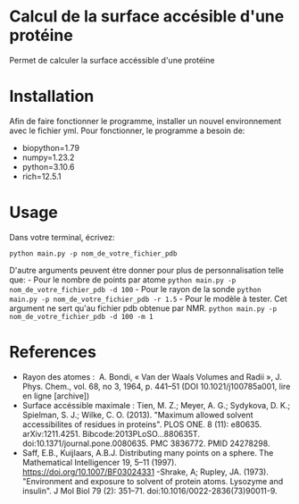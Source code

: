 # Calcul de la surface accésible d'une protéine
Permet de calculer la surface accéssible d'une protéine

# Installation

Afin de faire fonctionner le programme, installer un nouvel environnement avec le fichier yml.
Pour fonctionner, le programme a besoin de:
  - biopython=1.79
  - numpy=1.23.2
  - python=3.10.6
  - rich=12.5.1
  
  # Usage
  
  Dans votre terminal, écrivez:
  ```
  python main.py -p nom_de_votre_fichier_pdb
  ```
  D'autre arguments peuvent étre donner pour plus de personnalisation telle que:
    - Pour le nombre de points par atome
    ```
        python main.py -p nom_de_votre_fichier_pdb -d 100
     ```
    - Pour le rayon de la sonde
    ```
        python main.py -p nom_de_votre_fichier_pdb -r 1.5
    ```
    - Pour le modèle à tester. Cet argument ne sert qu'au fichier pdb obtenue par NMR.
    ```
        python main.py -p nom_de_votre_fichier_pdb -d 100 -m 1
    ```

# References
  - Rayon des atomes :  A. Bondi, « Van der Waals Volumes and Radii », J. Phys. Chem., vol. 68, no 3,‎ 1964, p. 441–51 (DOI 10.1021/j100785a001, lire en ligne [archive])
  - Surface accéssible maximale : Tien, M. Z.; Meyer, A. G.; Sydykova, D. K.; Spielman, S. J.; Wilke, C. O. (2013). "Maximum allowed solvent accessibilites of residues in proteins". PLOS ONE. 8 (11): e80635. arXiv:1211.4251. Bibcode:2013PLoSO...880635T. doi:10.1371/journal.pone.0080635. PMC 3836772. PMID 24278298.
  - Saff, E.B., Kuijlaars, A.B.J. Distributing many points on a sphere. The Mathematical Intelligencer 19, 5–11 (1997). https://doi.org/10.1007/BF03024331 
  -Shrake, A; Rupley, JA. (1973). "Environment and exposure to solvent of protein atoms. Lysozyme and insulin". J Mol Biol 79 (2): 351–71. doi:10.1016/0022-2836(73)90011-9.
  
